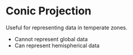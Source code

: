 # Conic Projection

Useful for representing data in temperate zones.

  + Cannot represent global data
  + Can represent hemispherical data

